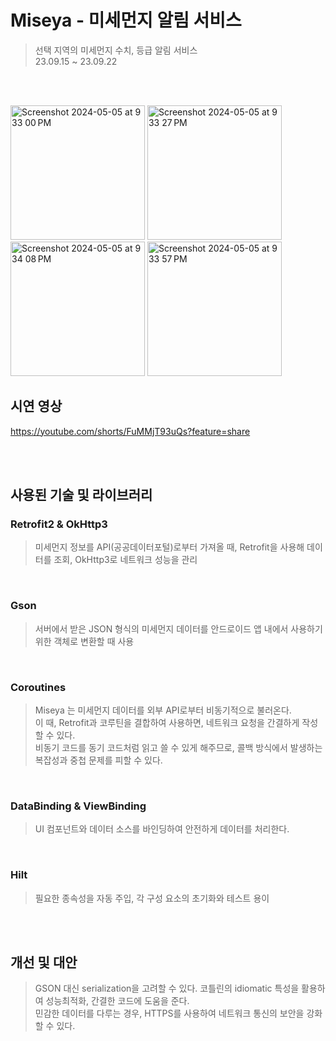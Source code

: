 # Miseya - 미세먼지 알림 서비스
> 선택 지역의 미세먼지 수치, 등급 알림 서비스<br/>
> 23.09.15 ~ 23.09.22

<br><br>

<img width="215" alt="Screenshot 2024-05-05 at 9 33 00 PM" src="https://github.com/byu-rin/Miseya/assets/130144220/ebfb23e9-f72e-42e7-ab14-ad7d11f441bf">
<img width="215" alt="Screenshot 2024-05-05 at 9 33 27 PM" src="https://github.com/byu-rin/Miseya/assets/130144220/894c8f09-2940-4ef6-9a07-99dc09c63d4a">
<img width="215" alt="Screenshot 2024-05-05 at 9 34 08 PM" src="https://github.com/byu-rin/Miseya/assets/130144220/bf1f20b3-0231-465a-b448-0eaf189ec65c">
<img width="215" alt="Screenshot 2024-05-05 at 9 33 57 PM" src="https://github.com/byu-rin/Miseya/assets/130144220/f7ffe785-8d4f-4bbf-88a8-d486e4478d1f">




## 시연 영상
https://youtube.com/shorts/FuMMjT93uQs?feature=share

<br><br>
## 사용된 기술 및 라이브러리

### Retrofit2 & OkHttp3
>미세먼지 정보를 API(공공데이터포털)로부터 가져올 때, Retrofit을 사용해 데이터를 조회, OkHttp3로 네트워크 성능을 관리

<br>

### Gson
>서버에서 받은 JSON 형식의 미세먼지 데이터를 안드로이드 앱 내에서 사용하기 위한 객체로 변환할 때 사용

<br>

### Coroutines
>Miseya 는 미세먼지 데이터를 외부 API로부터 비동기적으로 불러온다.<br>
>이 때, Retrofit과 코루틴을 결합하여 사용하면, 네트워크 요청을 간결하게 작성할 수 있다. <br>
>비동기 코드를 동기 코드처럼 읽고 쓸 수 있게 해주므로, 콜백 방식에서 발생하는 복잡성과 중첩 문제를 피할 수 있다.

<br>

### DataBinding & ViewBinding
>UI 컴포넌트와 데이터 소스를 바인딩하여 안전하게 데이터를 처리한다.<br>

<br>

### Hilt
>필요한 종속성을 자동 주입, 각 구성 요소의 초기화와 테스트 용이

<br><br>

## 개선 및 대안
>GSON 대신 serialization을 고려할 수 있다. 코틀린의 idiomatic 특성을 활용하여 성능최적화, 간결한 코드에 도움을 준다.<br/>
>민감한 데이터를 다루는 경우, HTTPS를 사용하여 네트워크 통신의 보안을 강화할 수 있다.
